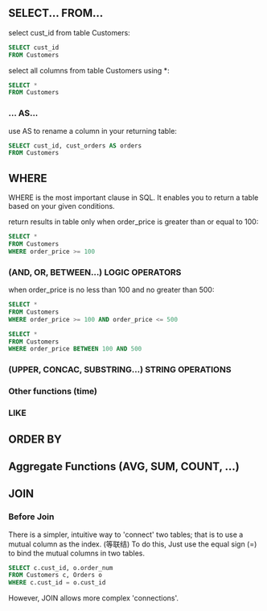 ## SELECT... FROM...

select cust_id from table Customers:
```sql
SELECT cust_id
FROM Customers
```

select all columns from table Customers using *:
```sql
SELECT *
FROM Customers
```

### ... AS...

use AS to rename a column in your returning table:
```sql
SELECT cust_id, cust_orders AS orders
FROM Customers
```

## WHERE

WHERE is the most important clause in SQL. It enables you to return a table based on your given conditions.

return results in table only when order_price is greater than or equal to 100:
```sql
SELECT *
FROM Customers
WHERE order_price >= 100
```

### (AND, OR, BETWEEN...) LOGIC OPERATORS

when order_price is no less than 100 and no greater than 500:
```sql
SELECT *
FROM Customers
WHERE order_price >= 100 AND order_price <= 500
```

```sql
SELECT *
FROM Customers
WHERE order_price BETWEEN 100 AND 500
```
### (UPPER, CONCAC, SUBSTRING...) STRING OPERATIONS

### Other functions (time)

### LIKE

## ORDER BY

## Aggregate Functions (AVG, SUM, COUNT, ...)

## JOIN

### Before Join
There is a simpler, intuitive way to 'connect' two tables; that is to use a mutual column as the index. (等联结) To do this, Just use the equal sign (=) to bind the mutual columns in two tables.
```sql
SELECT c.cust_id, o.order_num
FROM Customers c, Orders o
WHERE c.cust_id = o.cust_id
```

However, JOIN allows more complex 'connections'.

